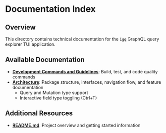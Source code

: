 # Documentation Index

## Overview
This directory contains technical documentation for the `igq` GraphQL query explorer TUI application.

## Available Documentation

- **[Development Commands and Guidelines](development.md)**: Build, test, and code quality commands
- **[Architecture](architecture.md)**: Package structure, interfaces, navigation flow, and feature documentation
  - Query and Mutation type support
  - Interactive field type toggling (Ctrl+T)

## Additional Resources

- **[README.md](../README.md)**: Project overview and getting started information
